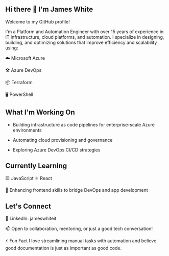 ## Hi there 👋 I'm James White
Welcome to my GitHub profile!

I'm a Platform and Automation Engineer with over 15 years of experience in IT infrastructure, cloud platforms, and automation. I specialize in designing, building, and optimizing solutions that improve efficiency and scalability using:

☁️ Microsoft Azure

🛠️ Azure DevOps

📦 Terraform

🖥️ PowerShell

## What I'm Working On
- Building infrastructure as code pipelines for enterprise-scale Azure environments

- Automating cloud provisioning and governance

- Exploring Azure DevOps CI/CD strategies

## Currently Learning
🟨 JavaScript
⚛️ React

📐 Enhancing frontend skills to bridge DevOps and app development

## Let's Connect
💼 LinkedIn: jameswhiteit

📫 Open to collaboration, mentoring, or just a good tech conversation!

⚡ Fun Fact
I love streamlining manual tasks with automation and believe good documentation is just as important as good code.


